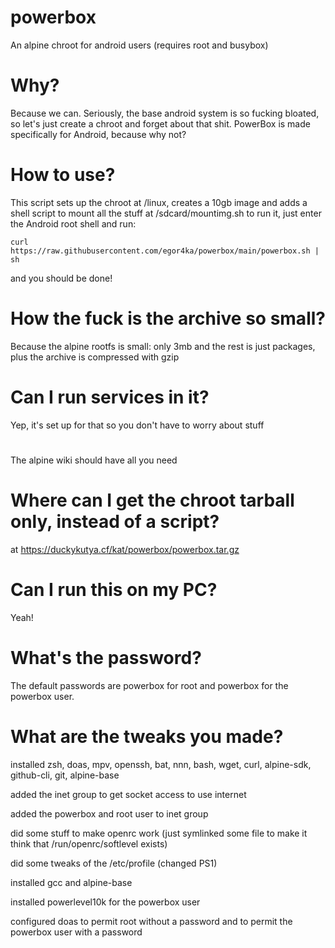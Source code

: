 # powerbox
An alpine chroot for android users (requires root and busybox)

# Why?
Because we can. Seriously, the base android system is so fucking bloated, so let's just create a chroot and forget about that shit. PowerBox is made specifically for Android, because why not?

# How to use?
This script sets up the chroot at /linux, creates a 10gb image and adds a shell script to mount all the stuff at /sdcard/mountimg.sh
to run it, just enter the Android root shell and run:
```
curl https://raw.githubusercontent.com/egor4ka/powerbox/main/powerbox.sh | sh
``` 
and you should be done!

# How the fuck is the archive so small?
Because the alpine rootfs is small: only 3mb and the rest is just packages, plus the archive is compressed with gzip

# Can I run services in it?
Yep, it's set up for that so you don't have to worry about stuff

# <any other question here>
The alpine wiki should have all you need

# Where can I get the chroot tarball only, instead of a script?
at https://duckykutya.cf/kat/powerbox/powerbox.tar.gz

# Can I run this on my PC?
Yeah!

# What's the password?
The default passwords are powerbox for root and powerbox for the powerbox user.

# What are the tweaks you made?
installed zsh, doas, mpv, openssh, bat, nnn, bash, wget, curl, alpine-sdk, github-cli, git, alpine-base 

added the inet group to get socket access to use internet

added the powerbox and root user to inet group

did some stuff to make openrc work (just symlinked some file to make it think that /run/openrc/softlevel exists)

did some tweaks of the /etc/profile (changed PS1)

installed gcc and alpine-base

installed powerlevel10k for the powerbox user

configured doas to permit root without a password and to permit the powerbox user with a password
